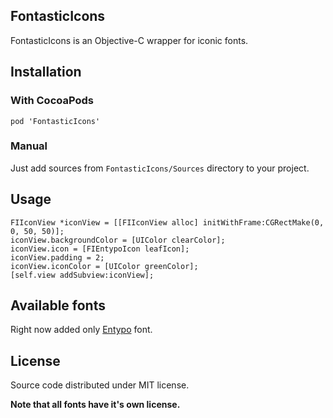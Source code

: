 ## FontasticIcons

FontasticIcons is an Objective-C wrapper for iconic fonts.

## Installation

### With CocoaPods

    pod 'FontasticIcons'

### Manual

Just add sources from `FontasticIcons/Sources` directory to your project.
 
## Usage

    FIIconView *iconView = [[FIIconView alloc] initWithFrame:CGRectMake(0, 0, 50, 50)];
    iconView.backgroundColor = [UIColor clearColor];
    iconView.icon = [FIEntypoIcon leafIcon];
    iconView.padding = 2;
    iconView.iconColor = [UIColor greenColor];
    [self.view addSubview:iconView];
    
## Available fonts

Right now added only [Entypo](http://www.entypo.com/) font.

## License

Source code distributed under MIT license.

**Note that all fonts have it's own license.**


